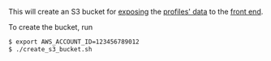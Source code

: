 This will create an S3 bucket for
[exposing](https://docs.aws.amazon.com/AmazonS3/latest/dev/cors.html) the
[profiles' data](https://github.com/ghuser-io/db) to the [front end](../../reframe).

To create the bucket, run

```bash
$ export AWS_ACCOUNT_ID=123456789012
$ ./create_s3_bucket.sh
```
